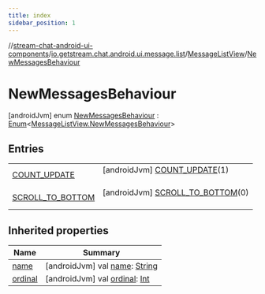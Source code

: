 ```yaml
---
title: index
sidebar_position: 1
---
```

//[stream-chat-android-ui-components](../../../../index.md)/[io.getstream.chat.android.ui.message.list](../../index.md)/[MessageListView](../index.md)/[NewMessagesBehaviour](index.md)



# NewMessagesBehaviour  
 [androidJvm] enum [NewMessagesBehaviour](index.md) : [Enum](https://kotlinlang.org/api/latest/jvm/stdlib/kotlin/-enum/index.html)&lt;[MessageListView.NewMessagesBehaviour](index.md)&gt;    


## Entries  
  
| | |
|---|---|
| <a name="io.getstream.chat.android.ui.message.list/MessageListView.NewMessagesBehaviour.COUNT_UPDATE///PointingToDeclaration/"></a>[COUNT_UPDATE](COUNT_UPDATE/index.md)| <a name="io.getstream.chat.android.ui.message.list/MessageListView.NewMessagesBehaviour.COUNT_UPDATE///PointingToDeclaration/"></a> [androidJvm] [COUNT_UPDATE](COUNT_UPDATE/index.md)(1)  <br/>   <br/>|
| <a name="io.getstream.chat.android.ui.message.list/MessageListView.NewMessagesBehaviour.SCROLL_TO_BOTTOM///PointingToDeclaration/"></a>[SCROLL_TO_BOTTOM](SCROLL_TO_BOTTOM/index.md)| <a name="io.getstream.chat.android.ui.message.list/MessageListView.NewMessagesBehaviour.SCROLL_TO_BOTTOM///PointingToDeclaration/"></a> [androidJvm] [SCROLL_TO_BOTTOM](SCROLL_TO_BOTTOM/index.md)(0)  <br/>   <br/>|


## Inherited properties  
  
|  Name |  Summary | 
|---|---|
| <a name="io.getstream.chat.android.ui.message.list/MessageListView.NewMessagesBehaviour/name/#/PointingToDeclaration/"></a>[name](index.md#-842593059%2FProperties%2F-523872580)| <a name="io.getstream.chat.android.ui.message.list/MessageListView.NewMessagesBehaviour/name/#/PointingToDeclaration/"></a> [androidJvm] val [name](index.md#-842593059%2FProperties%2F-523872580): [String](https://kotlinlang.org/api/latest/jvm/stdlib/kotlin/-string/index.html)   <br/>|
| <a name="io.getstream.chat.android.ui.message.list/MessageListView.NewMessagesBehaviour/ordinal/#/PointingToDeclaration/"></a>[ordinal](index.md#1868353857%2FProperties%2F-523872580)| <a name="io.getstream.chat.android.ui.message.list/MessageListView.NewMessagesBehaviour/ordinal/#/PointingToDeclaration/"></a> [androidJvm] val [ordinal](index.md#1868353857%2FProperties%2F-523872580): [Int](https://kotlinlang.org/api/latest/jvm/stdlib/kotlin/-int/index.html)   <br/>|

